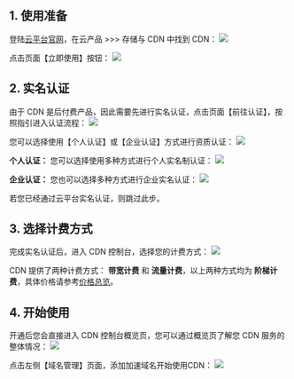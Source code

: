 
## 1. 使用准备
登陆[云平台官网](http://tcecqpoc.fsphere.cn/)，在云产品 >>> 存储与 CDN 中找到 CDN：
![](http://imgcache.tcecqpoc.fsphere.cn/image/mc.qcloudimg.com/static/img/90297063d74230439127ed3e7125347f/image.png)

点击页面【立即使用】按钮：
![](http://imgcache.tcecqpoc.fsphere.cn/image/mc.qcloudimg.com/static/img/2039608d62980e8def3fffd598826c0d/image.png)

## 2. 实名认证
由于 CDN 是后付费产品，因此需要先进行实名认证，点击页面【前往认证】，按照指引进入认证流程：
![](http://imgcache.tcecqpoc.fsphere.cn/image/mccdn.qcloud.com/static/img/f3f533ced611121c7cbe90d2117dd4c9/image.jpg)

您可以选择使用【个人认证】或【企业认证】方式进行资质认证：
![](http://imgcache.tcecqpoc.fsphere.cn/image/mccdn.qcloud.com/static/img/91fc4b8872a34b4d29b1b3d839d2fc01/image.jpg)

**个人认证：**
您可以选择使用多种方式进行个人实名制认证：
![](http://imgcache.tcecqpoc.fsphere.cn/image/mccdn.qcloud.com/static/img/a2be798f2d1d2223e92459d87c0690d5/image.jpg)

**企业认证：**
您也可以选择多种方式进行企业实名认证：
![](http://imgcache.tcecqpoc.fsphere.cn/image/mccdn.qcloud.com/static/img/904675155e5a64ce42c0884587f57d8d/image.jpg)

若您已经通过云平台实名认证，则跳过此步。

## 3. 选择计费方式
完成实名认证后，进入 CDN 控制台，选择您的计费方式：
![](http://imgcache.tcecqpoc.fsphere.cn/image/mccdn.qcloud.com/static/img/f5d3235f86db2992ad6d01d1e3d07d04/image.png)

CDN 提供了两种计费方式： **带宽计费**  和 **流量计费**，以上两种方式均为 **阶梯计费**，具体价格请参考[价格总览](http://tcecqpoc.fsphere.cn/document/product/228/562)。


## 4. 开始使用
开通后您会直接进入 CDN 控制台概览页，您可以通过概览页了解您 CDN 服务的整体情况：
![](http://imgcache.tcecqpoc.fsphere.cn/image/mc.qcloudimg.com/static/img/32d4023b7f8124dcc013dd94ecd75880/image.png)

点击左侧【域名管理】页面，添加加速域名开始使用CDN：
![](http://imgcache.tcecqpoc.fsphere.cn/image/mc.qcloudimg.com/static/img/38d9cc8f405327157d16ca54b5c32889/image.png)
